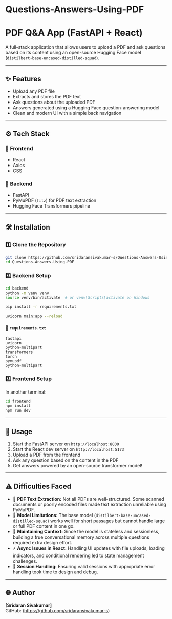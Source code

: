 # Questions-Answers-Using-PDF
# PDF Q&A App (FastAPI + React)

A full-stack application that allows users to upload a PDF and ask questions based on its content using an open-source Hugging Face model (`distilbert-base-uncased-distilled-squad`).

---

## ✨ Features

- Upload any PDF file
- Extracts and stores the PDF text
- Ask questions about the uploaded PDF
- Answers generated using a Hugging Face question-answering model
- Clean and modern UI with a simple back navigation

---

## ⚙️ Tech Stack

### 🔹 Frontend
- React 
- Axios
- CSS 

### 🔹 Backend
- FastAPI
- PyMuPDF (`fitz`) for PDF text extraction
- Hugging Face Transformers pipeline

---

## 🛠️ Installation

### 1️⃣ Clone the Repository

```bash
git clone https://github.com/sridaransivakumar-s/Questions-Answers-Using-PDF.git
cd Questions-Answers-Using-PDF
```

### 2️⃣ Backend Setup

```bash
cd backend
python -m venv venv
source venv/bin/activate  # or venv\Scripts\activate on Windows

pip install -r requirements.txt

uvicorn main:app --reload
```

#### 📁 `requirements.txt`
```
fastapi
uvicorn
python-multipart
transformers
torch
pymupdf
python-multipart
```

### 3️⃣ Frontend Setup

In another terminal:

```bash
cd frontend
npm install
npm run dev
```

---

## 🚀 Usage

1. Start the FastAPI server on `http://localhost:8000`
2. Start the React dev server on `http://localhost:5173`
3. Upload a PDF from the frontend
4. Ask any question based on the content in the PDF
5. Get answers powered by an open-source transformer model!

---

## ⚠️ Difficulties Faced

- 📄 **PDF Text Extraction:** Not all PDFs are well-structured. Some scanned documents or poorly encoded files made text extraction unreliable using PyMuPDF.
- 🧠 **Model Limitations:** The base model (`distilbert-base-uncased-distilled-squad`) works well for short passages but cannot handle large or full PDF content in one go.
- 🧵 **Maintaining Context:** Since the model is stateless and sessionless, building a true conversational memory across multiple questions required extra design effort.
- ⚡ **Async Issues in React:** Handling UI updates with file uploads, loading indicators, and conditional rendering led to state management challenges.
- 🔐 **Session Handling:** Ensuring valid sessions with appropriate error handling took time to design and debug.

---

## 🌐 Author

**[Sridaran Sivakumar]**  
GitHub: (https://github.com/sridaransivakumar-s)
